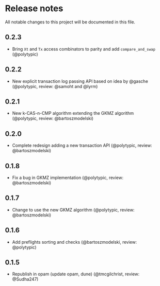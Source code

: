 # Release notes

All notable changes to this project will be documented in this file.

## 0.2.3

* Bring `Xt` and `Tx` access combinators to parity and add `compare_and_swap` (@polytypic)

## 0.2.2

* New explicit transaction log passing API based on idea by @gasche (@polytypic, review: @samoht and @lyrm)

## 0.2.1

* New k-CAS-n-CMP algorithm extending the GKMZ algorithm (@polytypic, review: @bartoszmodelski)

## 0.2.0

* Complete redesign adding a new transaction API (@polytypic, review: @bartoszmodelski)

## 0.1.8

* Fix a bug in GKMZ implementation (@polytypic, review: @bartoszmodelski)

## 0.1.7

* Change to use the new GKMZ algorithm (@polytypic, review: @bartoszmodelski)

## 0.1.6

* Add preflights sorting and checks (@bartoszmodelski, review: @polytypic)

## 0.1.5

* Republish in opam (update opam, dune) (@tmcgilchrist, review: @Sudha247)
